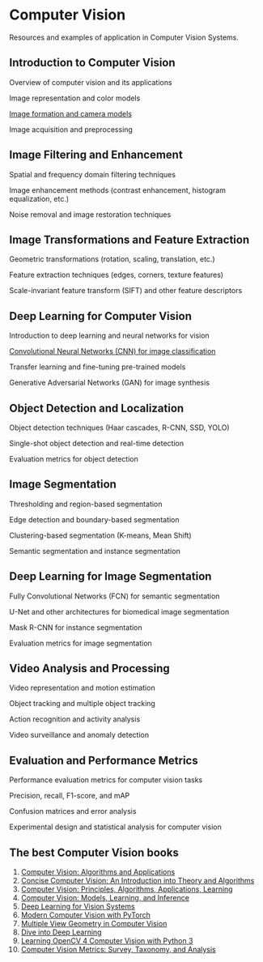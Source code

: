 # Computer Vision
Resources and examples of application in Computer Vision Systems.

## Introduction to Computer Vision
 Overview of computer vision and its applications
 
 Image representation and color models
 
 [Image formation and camera models](https://ksimek.github.io/2013/08/13/intrinsic/)
 
 Image acquisition and preprocessing

 ## Image Filtering and Enhancement 
 Spatial and frequency domain filtering techniques
 
 Image enhancement methods (contrast enhancement, histogram equalization, etc.)
 
 Noise removal and image restoration techniques

## Image Transformations and Feature Extraction  
Geometric transformations (rotation, scaling, translation, etc.)

Feature extraction techniques (edges, corners, texture features)

Scale-invariant feature transform (SIFT) and other feature descriptors

## Deep Learning for Computer Vision 
Introduction to deep learning and neural networks for vision

[Convolutional Neural Networks (CNN) for image classification](https://medium.com/@navarai/unveiling-the-diversity-a-comprehensive-guide-to-types-of-cnn-architectures-9d70da0b4521)

Transfer learning and fine-tuning pre-trained models

Generative Adversarial Networks (GAN) for image synthesis

## Object Detection and Localization
Object detection techniques (Haar cascades, R-CNN, SSD, YOLO)

Single-shot object detection and real-time detection

Evaluation metrics for object detection

## Image Segmentation
 Thresholding and region-based segmentation
 
 Edge detection and boundary-based segmentation
 
 Clustering-based segmentation (K-means, Mean Shift)
 
 Semantic segmentation and instance segmentation
## Deep Learning for Image Segmentation 
Fully Convolutional Networks (FCN) for semantic segmentation

U-Net and other architectures for biomedical image segmentation

Mask R-CNN for instance segmentation

Evaluation metrics for image segmentation

## Video Analysis and Processing
Video representation and motion estimation

Object tracking and multiple object tracking

Action recognition and activity analysis

Video surveillance and anomaly detection

## Evaluation and Performance Metrics 
 Performance evaluation metrics for computer vision tasks
 
 Precision, recall, F1-score, and mAP
 
 Confusion matrices and error analysis
 
 Experimental design and statistical analysis for computer vision

## The best Computer Vision books
1. [Computer Vision: Algorithms and Applications](https://szeliski.org/Book/drafts/SzeliskiBook_20100903_draft.pdf)
2. [Concise Computer Vision: An Introduction into Theory and Algorithms](https://doc.lagout.org/science/0_Computer%20Science/2_Algorithms/Concise%20Computer%20Vision_%20An%20Introduction%20into%20Theory%20and%20Algorithms%20%5BKlette%202014-01-20%5D.pdf)
3. [Computer Vision: Principles, Algorithms, Applications, Learning](https://doc.lagout.org/science/0_Computer%20Science/2_Algorithms/Computer%20and%20Machine%20Vision_%20Theory%2C%20Algorithms%2C%20Practicalities%20%284th%20ed.%29%20%5BDavies%202012-03-19%5D.pdf)
4. [Computer Vision: Models, Learning, and Inference](http://www.computervisionmodels.com/)
5. [Deep Learning for Vision Systems](https://github.com/moelgendy/deep_learning_for_vision_systems)
6. [Modern Computer Vision with PyTorch](https://github.com/PacktPublishing/Modern-Computer-Vision-with-PyTorch)
7. [Multiple View Geometry in Computer Vision](http://www.r-5.org/files/books/computers/algo-list/image-processing/vision/Richard_Hartley_Andrew_Zisserman-Multiple_View_Geometry_in_Computer_Vision-EN.pdf) 
8. [Dive into Deep Learning](https://d2l.ai/d2l-en-pytorch.pdf)
9. [Learning OpenCV 4 Computer Vision with Python 3](https://github.com/PacktPublishing/Learning-OpenCV-4-Computer-Vision-with-Python-Third-Edition)
10. [Computer Vision Metrics: Survey, Taxonomy, and Analysis](https://library.oapen.org/viewer/web/viewer.html?file=/bitstream/handle/20.500.12657/28173/1001821.pdf?sequence=1&isAllowed=y) 
